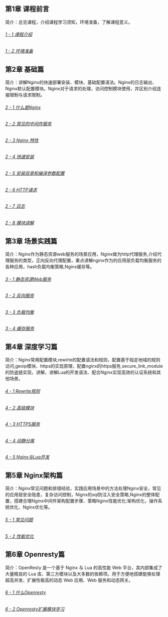 ## 第1章 课程前言  

简介：总览课程，介绍课程学习须知，环境准备，了解课程意义。  

######  [1 - 1 课程介绍](/docs/golang_tutorial_01.md)   
######  [1 - 2 环境准备](/docs/golang_tutorial_01.md)     

## 第2章 基础篇  

简介：讲解Nginx的快速部署安装、模块、基础配置语法。Nginx的日志输出、Nginx默认配置模块。Nginx对于请求的处理，访问控制模块使用，并区别介绍连接限制与请求限制。  

######  [2 - 1 什么是Nginx](/docs/golang_tutorial_01.md)   
######  [2 - 2 常见的中间件服务](/docs/golang_tutorial_01.md)   
######  [2 - 3 Nginx 特性](/docs/golang_tutorial_01.md)   
######  [2 - 4 快速安装](/docs/golang_tutorial_01.md)   
######  [2 - 5 安装目录和编译参数配置](/docs/golang_tutorial_01.md)   
######  [2 - 6 HTTP请求](/docs/golang_tutorial_01.md)   
######  [2 - 7 日志](/docs/golang_tutorial_01.md)   
######  [2 - 8 模块讲解](/docs/golang_tutorial_01.md)   

## 第3章 场景实践篇  

简介：Nginx作为静态资源web服务的场景应用，Nginx做为http代理服务,介绍代理服务的类型，正向反向代理配置，重点讲解nginx作为的应用层负载均衡服务的各种应用，hash负载均衡策略,Nginx缓存等。  

######  [3 - 1 静态资源Web服务](/docs/golang_tutorial_01.md)   
######  [3 - 2 反向服务](/docs/golang_tutorial_01.md)   
######  [3 - 3 负载均衡](/docs/golang_tutorial_01.md)   
######  [3 - 4 缓存服务](/docs/golang_tutorial_01.md)   

## 第4章 深度学习篇  

简介：Nginx常用配置模块,rewirte的配置语法和规则，配置基于指定地域的规则访问,geoip模块、https的实现原理，配置nginx的https服务,secure_link_module的防盗链实现，讲解，讲解Lua的开发语法、配合Nginx实现高效的认证系统和其他场景。  

######  [4 - 1 Rewrite规则](/docs/golang_tutorial_01.md)   
######  [4 - 2 高级模块](/docs/golang_tutorial_01.md)   
######  [4 - 3 HTTPS服务](/docs/golang_tutorial_01.md)   
######  [4 - 4 动静分离](/docs/golang_tutorial_01.md)   
######  [4 - 5 Nginx与Lua开发](/docs/golang_tutorial_01.md)   

## 第5章 Nginx架构篇  

简介：Nginx常见问题和排错经验，实践应用场景中的方法处理Nginx安全，常见的应用层安全隐患，复杂访问控制，Nignx的sql防注入安全策略,Nginx的整体配置，搭建合理Nginx中间件架构配置步骤、策略Nginx性能优化:架构优化，操作系统优化、Nginx优化等。  

######  [5 - 1 常见问题](/docs/golang_tutorial_01.md)  
######  [5 - 2 性能优化](/docs/golang_tutorial_01.md)  

## 第6章 Openresty篇  

简介：OpenResty 是一个基于 Nginx 与 Lua 的高性能 Web 平台，其内部集成了大量精良的 Lua 库、第三方模块以及大多数的依赖项。用于方便地搭建能够处理超高并发、扩展性极高的动态 Web 应用、Web 服务和动态网关。  

######  [6 - 1 什么Openresty](/docs/golang_tutorial_01.md)  
######  [6 - 2 Openresty扩展模块学习](/docs/golang_tutorial_01.md)  
